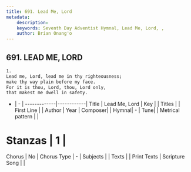 ```yaml
---
title: 691. Lead Me, Lord
metadata:
    description: 
    keywords: Seventh Day Adventist Hymnal, Lead Me, Lord, , 
    author: Brian Onang'o
---
```



## 691. LEAD ME, LORD

```txt
1.
Lead me, Lord, lead me in thy righteousness;
make thy way plain before my face.
For it is thou, Lord, thou, Lord only,
that makest me dwell in safety.
```

- |   -  |
-------------|------------|
Title | Lead Me, Lord |
Key |  |
Titles |  |
First Line |  |
Author | 
Year | 
Composer|  |
Hymnal|  - |
Tune|  |
Metrical pattern | |
# Stanzas | 1 |
Chorus | No |
Chorus Type | - |
Subjects |  |
Texts |  |
Print Texts | 
Scripture Song |  |
  
